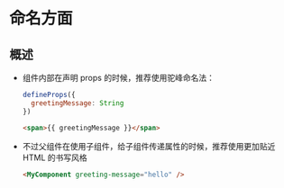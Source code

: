 # 命名方面

## 概述

+ 组件内部在声明 props 的时候，推荐使用驼峰命名法：

  ```js
  defineProps({
    greetingMessage: String
  })
  ```

  ```html
  <span>{{ greetingMessage }}</span>
  ```

+ 不过父组件在使用子组件，给子组件传递属性的时候，推荐使用更加贴近 HTML 的书写风格

  ```html
  <MyComponent greeting-message="hello" />
  ```
